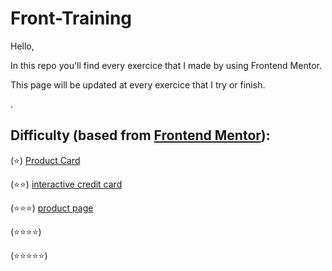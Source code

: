 # Front-Training

Hello,

In this repo you'll find every exercice that I made by using Frontend Mentor.

This page will be updated at every exercice that I try or finish.

.

## Difficulty (based from [Frontend Mentor](https://www.frontendmentor.io/challenges)):

(⭐)
[Product Card](../Front-Training/product-card/)

(⭐⭐)
[interactive credit card](../Front-Training/interactive-credit-card/)

(⭐⭐⭐)
[product page](../Front-Training/product-page/)

(⭐⭐⭐⭐)

(⭐⭐⭐⭐⭐)